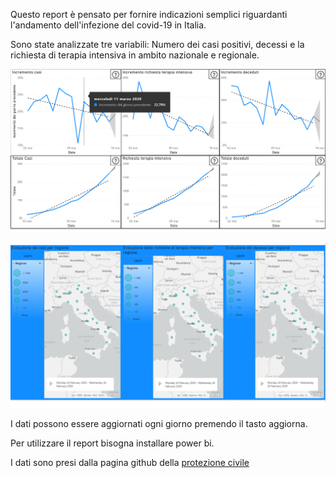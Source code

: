 Questo report è pensato per fornire indicazioni semplici riguardanti l'andamento dell'infezione del covid-19 in Italia.

Sono state analizzate tre variabili: Numero dei casi positivi, decessi e la richiesta di terapia intensiva in ambito nazionale e regionale.

<p align="center">
  <img src="https://github.com/DavideStenner/Personal-Project/blob/master/Covid/Power-bi/graph/grafico1.png" width="800" />
</p>

<p align="center">
  <img src="https://github.com/DavideStenner/Personal-Project/blob/master/Covid/Power-bi/graph/grafico2.png" width="800" />
</p>

I dati possono essere aggiornati ogni giorno premendo il tasto aggiorna.

Per utilizzare il report bisogna installare power bi.


I dati sono presi dalla pagina github della [protezione civile](https://github.com/pcm-dpc/COVID-19) 
